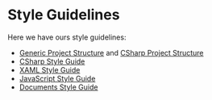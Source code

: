 # Style Guidelines

Here we have ours style guidelines:

- [Generic Project Structure](https://github.com/kriasoft/Folder-Structure-Conventions/blob/master/README.md) and [CSharp Project Structure](https://gist.github.com/davidfowl/ed7564297c61fe9ab814)
- [CSharp Style Guide](https://github.com/WindowsPlatformTeam/External-Resources/blob/master/Documents/CSharpStyleGuide.md)
- [XAML Style Guide](https://github.com/WindowsPlatformTeam/External-Resources/blob/master/Documents/XAMLStyleGuide.md)
- [JavaScript Style Guide](https://github.com/WindowsPlatformTeam/External-Resources/blob/master/Documents/JavaScriptStyleGuide.md)
- [Documents Style Guide](https://github.com/WindowsPlatformTeam/External-Resources/blob/master/Documents/DocumentsStyleGuide.md)
